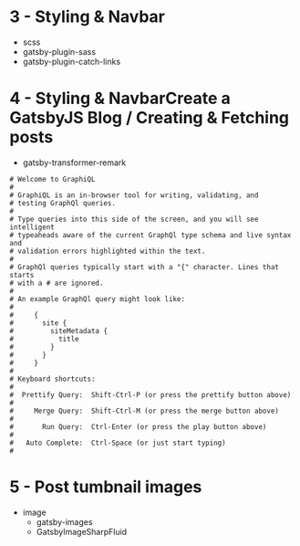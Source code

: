 # 3 - Styling & Navbar

- scss
- gatsby-plugin-sass
- gatsby-plugin-catch-links

# 4 - Styling & NavbarCreate a GatsbyJS Blog / Creating & Fetching posts

- gatsby-transformer-remark

```
# Welcome to GraphiQL
#
# GraphiQL is an in-browser tool for writing, validating, and
# testing GraphQl queries.
#
# Type queries into this side of the screen, and you will see intelligent
# typeaheads aware of the current GraphQl type schema and live syntax and
# validation errors highlighted within the text.
#
# GraphQl queries typically start with a "{" character. Lines that starts
# with a # are ignored.
#
# An example GraphQl query might look like:
#
#     {
#       site {
#         siteMetadata {
#           title
#         }
#       }
#     }
#
# Keyboard shortcuts:
#
#  Prettify Query:  Shift-Ctrl-P (or press the prettify button above)
#
#     Merge Query:  Shift-Ctrl-M (or press the merge button above)
#
#       Run Query:  Ctrl-Enter (or press the play button above)
#
#   Auto Complete:  Ctrl-Space (or just start typing)
#

```

# 5 - Post tumbnail images

- image
  - gatsby-images
  - GatsbyImageSharpFluid
